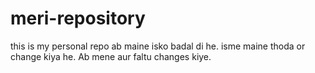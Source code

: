 # meri-repository
this is my personal repo
ab maine isko badal di he.
isme maine thoda or change kiya he.
Ab mene aur faltu changes kiye.
